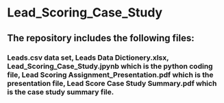 # Lead_Scoring_Case_Study
## The repository includes the following files:
### Leads.csv data set, Leads Data Dictionery.xlsx, Lead_Scoring_Case_Study.jpynb which is the python coding file, Lead Scoring Assignment_Presentation.pdf which is the presentation file, Lead Score Case Study Summary.pdf which is the case study summary file.

